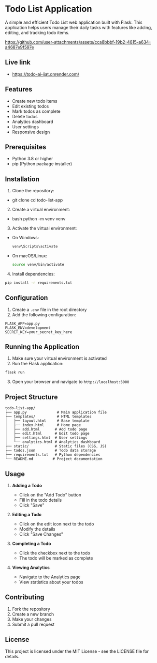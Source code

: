 # Todo List Application

A simple and efficient Todo List web application built with Flask. This application helps users manage their daily tasks with features like adding, editing, and tracking todo items.


https://github.com/user-attachments/assets/cca8bbbf-19b2-4615-a634-a4687e9f597e



## Live link 
- https://todo-ai-ijat.onrender.com/



## Features

- Create new todo items
- Edit existing todos
- Mark todos as complete
- Delete todos
- Analytics dashboard
- User settings
- Responsive design

## Prerequisites

- Python 3.8 or higher
- pip (Python package installer)

## Installation

1. Clone the repository:
- git clone <repository-url>
  cd todo-list-app

2. Create a virtual environment:
- bash
    python -m venv venv


3. Activate the virtual environment:
- On Windows:
  ```bash
  venv\Scripts\activate
  ```
- On macOS/Linux:
  ```bash
  source venv/bin/activate
  ```

4. Install dependencies:
```bash
pip install -r requirements.txt
```

## Configuration

1. Create a `.env` file in the root directory
2. Add the following configuration:
```
FLASK_APP=app.py
FLASK_ENV=development
SECRET_KEY=your_secret_key_here
```

## Running the Application

1. Make sure your virtual environment is activated
2. Run the Flask application:
```bash
flask run
```
3. Open your browser and navigate to `http://localhost:5000`

## Project Structure

```
todo-list-app/
├── app.py              # Main application file
├── templates/          # HTML templates
│   ├── layout.html     # Base template
│   ├── index.html      # Home page
│   ├── add.html       # Add todo page
│   ├── edit.html      # Edit todo page
│   ├── settings.html  # User settings
│   └── analytics.html # Analytics dashboard
├── static/            # Static files (CSS, JS)
├── todos.json         # Todo data storage
├── requirements.txt   # Python dependencies
└── README.md         # Project documentation
```

## Usage

1. **Adding a Todo**
   - Click on the "Add Todo" button
   - Fill in the todo details
   - Click "Save"

2. **Editing a Todo**
   - Click on the edit icon next to the todo
   - Modify the details
   - Click "Save Changes"

3. **Completing a Todo**
   - Click the checkbox next to the todo
   - The todo will be marked as complete

4. **Viewing Analytics**
   - Navigate to the Analytics page
   - View statistics about your todos

## Contributing

1. Fork the repository
2. Create a new branch
3. Make your changes
4. Submit a pull request

## License

This project is licensed under the MIT License - see the LICENSE file for details.
